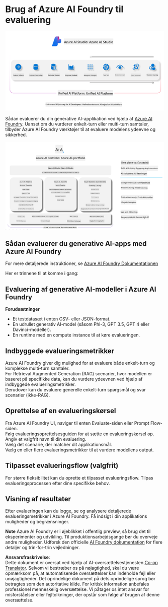<!--
CO_OP_TRANSLATOR_METADATA:
{
  "original_hash": "7b4235159486df4000e16b7b46ddfec3",
  "translation_date": "2025-05-09T14:59:01+00:00",
  "source_file": "md/01.Introduction/05/AIFoundry.md",
  "language_code": "da"
}
-->
# **Brug af Azure AI Foundry til evaluering**

![aistudo](../../../../../translated_images/AIFoundry.61da8c74bccc0241ce9a4cb53a170912245871de9235043afcb796ccbc076fdc.da.png)

Sådan evaluerer du din generative AI-applikation ved hjælp af [Azure AI Foundry](https://ai.azure.com?WT.mc_id=aiml-138114-kinfeylo). Uanset om du vurderer enkelt-turn eller multi-turn samtaler, tilbyder Azure AI Foundry værktøjer til at evaluere modelens ydeevne og sikkerhed.

![aistudo](../../../../../translated_images/AIPortfolio.5aaa2b25e9157624a4542fe041d66a96a1c1ec6007e4e5aadd926c6ec8ce18b3.da.png)

## Sådan evaluerer du generative AI-apps med Azure AI Foundry  
For mere detaljerede instruktioner, se [Azure AI Foundry Dokumentationen](https://learn.microsoft.com/azure/ai-studio/how-to/evaluate-generative-ai-app?WT.mc_id=aiml-138114-kinfeylo)

Her er trinnene til at komme i gang:

## Evaluering af generative AI-modeller i Azure AI Foundry

**Forudsætninger**

- Et testdatasæt i enten CSV- eller JSON-format.  
- En udrullet generativ AI-model (såsom Phi-3, GPT 3.5, GPT 4 eller Davinci-modeller).  
- En runtime med en compute instance til at køre evalueringen.

## Indbyggede evalueringsmetrikker

Azure AI Foundry giver dig mulighed for at evaluere både enkelt-turn og komplekse multi-turn samtaler.  
For Retrieval Augmented Generation (RAG) scenarier, hvor modellen er baseret på specifikke data, kan du vurdere ydeevnen ved hjælp af indbyggede evalueringsmetrikker.  
Derudover kan du evaluere generelle enkelt-turn spørgsmål og svar scenarier (ikke-RAG).

## Oprettelse af en evalueringskørsel

Fra Azure AI Foundry UI, naviger til enten Evaluate-siden eller Prompt Flow-siden.  
Følg evalueringsoprettelsesguiden for at sætte en evalueringskørsel op. Angiv et valgfrit navn til din evaluering.  
Vælg det scenarie, der matcher dit applikationsmål.  
Vælg en eller flere evalueringsmetrikker til at vurdere modellens output.

## Tilpasset evalueringsflow (valgfrit)

For større fleksibilitet kan du oprette et tilpasset evalueringsflow. Tilpas evalueringsprocessen efter dine specifikke behov.

## Visning af resultater

Efter evalueringen kan du logge, se og analysere detaljerede evalueringsmetrikker i Azure AI Foundry. Få indsigt i din applikations muligheder og begrænsninger.

**Note** Azure AI Foundry er i øjeblikket i offentlig preview, så brug det til eksperimenter og udvikling. Til produktionsarbejdsgange bør du overveje andre muligheder. Udforsk den officielle [AI Foundry dokumentation](https://learn.microsoft.com/azure/ai-studio/?WT.mc_id=aiml-138114-kinfeylo) for flere detaljer og trin-for-trin vejledninger.

**Ansvarsfraskrivelse**:  
Dette dokument er oversat ved hjælp af AI-oversættelsestjenesten [Co-op Translator](https://github.com/Azure/co-op-translator). Selvom vi bestræber os på nøjagtighed, skal du være opmærksom på, at automatiserede oversættelser kan indeholde fejl eller unøjagtigheder. Det oprindelige dokument på dets oprindelige sprog bør betragtes som den autoritative kilde. For kritisk information anbefales professionel menneskelig oversættelse. Vi påtager os intet ansvar for misforståelser eller fejltolkninger, der opstår som følge af brugen af denne oversættelse.